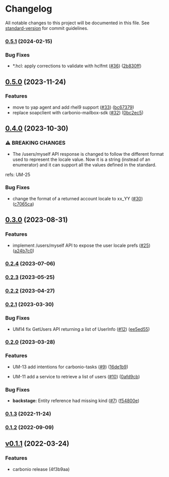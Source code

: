 <!--
SPDX-FileCopyrightText: 2022 Zextras <https://www.zextras.com>

SPDX-License-Identifier: AGPL-3.0-only
-->

# Changelog

All notable changes to this project will be documented in this file. See [standard-version](https://github.com/conventional-changelog/standard-version) for commit guidelines.

### [0.5.1](https://github.com/Zextras/carbonio-user-management/compare/v0.5.0...v0.5.1) (2024-02-15)

### Bug Fixes

* *.hcl: apply corrections to validate with hclfmt ([#36](https://github.com/Zextras/carbonio-user-management/issues/36)) ([2b830ff](https://github.com/Zextras/carbonio-user-management/commit/2b830fffd073d63c51491b28545550326d823da0))

## [0.5.0](https://github.com/Zextras/carbonio-user-management/compare/v0.4.0...v0.5.0) (2023-11-24)

### Features

* move to yap agent and add rhel9 support ([#33](https://github.com/Zextras/carbonio-user-management/issues/33)) ([bc67379](https://github.com/Zextras/carbonio-user-management/commit/bc67379f54c01e2b759cab9b9302f6d9001b75c3))
* replace soapclient with carbonio-mailbox-sdk ([#32](https://github.com/Zextras/carbonio-user-management/issues/32)) ([0bc2ec5](https://github.com/Zextras/carbonio-user-management/commit/0bc2ec5b11d72dac1fd3459fd57f3683cb7a2292))

## [0.4.0](https://github.com/Zextras/carbonio-user-management/compare/v0.3.0...v0.4.0) (2023-10-30)

### ⚠ BREAKING CHANGES

* The /users/myself API response is changed to follow the
different format used to represent the locale value. Now it is a string
(instead of an enumerator) and it can support all the values defined in
the standard.

refs: UM-25

### Bug Fixes

* change the format of a returned account locale to xx_YY ([#30](https://github.com/Zextras/carbonio-user-management/issues/30)) ([c7065ca](https://github.com/Zextras/carbonio-user-management/commit/c7065ca645721ed48ffa9fe4e64ebfcde602cd92))

## [0.3.0](https://github.com/Zextras/carbonio-user-management/compare/v0.2.4...v0.3.0) (2023-08-31)

### Features

* implement /users/myself API to expose the user locale prefs ([#25](https://github.com/Zextras/carbonio-user-management/issues/25)) ([a24b7c0](https://github.com/Zextras/carbonio-user-management/commit/a24b7c02e5b87062da40c7fce97449948b837fc9))

### [0.2.4](https://github.com/Zextras/carbonio-user-management/compare/v0.2.3...v0.2.4) (2023-07-06)

### [0.2.3](https://github.com/Zextras/carbonio-user-management/compare/v0.2.2...v0.2.3) (2023-05-25)

### [0.2.2](https://github.com/Zextras/carbonio-user-management/compare/v0.2.1...v0.2.2) (2023-04-27)

### [0.2.1](https://github.com/Zextras/carbonio-user-management/compare/v0.2.0...v0.2.1) (2023-03-30)

### Bug Fixes

* UM14 fix GetUsers API returning a list of UserInfo ([#12](https://github.com/Zextras/carbonio-user-management/issues/12)) ([ee5ed55](https://github.com/Zextras/carbonio-user-management/commit/ee5ed556043ab5c514b67c761f9f7c85991424e5))

### [0.2.0](https://github.com/Zextras/carbonio-user-management/compare/v0.1.3...v0.2.0) (2023-03-28)

### Features

* UM-13 add intentions for carbonio-tasks ([#9](https://github.com/Zextras/carbonio-user-management/issues/9)) ([16de1b9](https://github.com/Zextras/carbonio-user-management/commit/16de1b924d9c4f26e34a2c568194adf67a3b85c2))

* UM-11 add a service to retrieve a list of users ([#10](https://github.com/Zextras/carbonio-user-management/issues/10)) ([0afd9cb](https://github.com/Zextras/carbonio-user-management/commit/0afd9cbb57ee868bd17b15deee9ee5e0841c0030))

### Bug Fixes

* **backstage:** Entity reference had missing kind ([#7](https://github.com/Zextras/carbonio-user-management/issues/7)) ([f54800e](https://github.com/Zextras/carbonio-user-management/commit/f54800e70c8e2e37c3e812993c186df227afae9a))

### [0.1.3](https://github.com/Zextras/carbonio-user-management/compare/v0.1.2...v0.1.3) (2022-11-24)

### [0.1.2](https://github.com/Zextras/carbonio-user-management/compare/v0.1.1...v0.1.2) (2022-09-09)

## [v0.1.1]() (2022-03-24)

### Features

* carbonio release (4f3b9aa)
